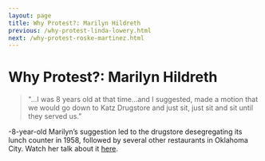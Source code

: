 ```yaml
---
layout: page
title: Why Protest?: Marilyn Hildreth
previous: /why-protest-linda-lowery.html
next: /why-protest-roske-martinez.html
---
```


Why Protest?: Marilyn Hildreth
=================

>"...I was 8 years old at that time…and I suggested, made a motion that we would go down to Katz Drugstore and just sit, just sit and sit until they served us.”

-8-year-old Marilyn’s suggestion led to the drugstore desegregating its lunch counter in 1958, followed by several other restaurants in Oklahoma City. Watch her talk about it [here](https://www.loc.gov/item/afc2010039_crhp0012/). 
